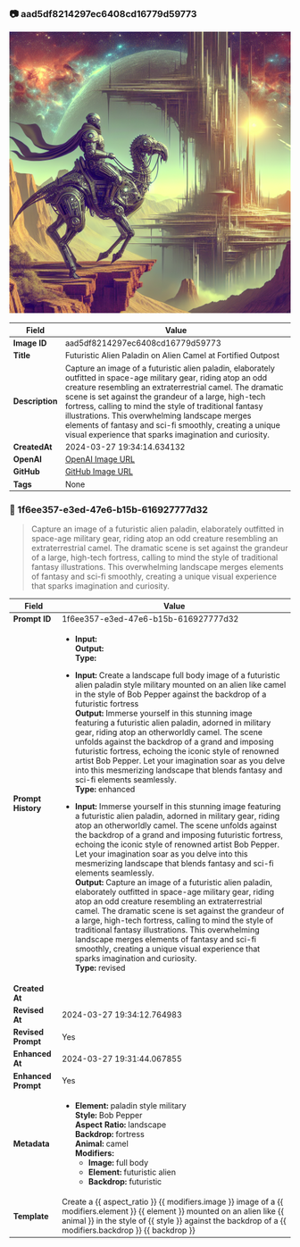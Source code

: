 

### 📷 aad5df8214297ec6408cd16779d59773 

![data.id](./aad5df8214297ec6408cd16779d59773.jpg)

| Field          | Value                                                                                                                     |
|----------------|---------------------------------------------------------------------------------------------------------------------------|
| **Image ID**             | aad5df8214297ec6408cd16779d59773                                                                                                             |
| **Title**           | Futuristic Alien Paladin on Alien Camel at Fortified Outpost                                                                                                       |
| **Description**           | Capture an image of a futuristic alien paladin, elaborately outfitted in space-age military gear, riding atop an odd creature resembling an extraterrestrial camel. The dramatic scene is set against the grandeur of a large, high-tech fortress, calling to mind the style of traditional fantasy illustrations. This overwhelming landscape merges elements of fantasy and sci-fi smoothly, creating a unique visual experience that sparks imagination and curiosity.                                                                                                       |
| **CreatedAt**        | 2024-03-27 19:34:14.634132                                                                                                        |
| **OpenAI**         | [OpenAI Image URL](https://oaidalleapiprodscus.blob.core.windows.net/private/org-TZj0gKpq3CiXdXNznVOkBYav/user-t5KW5S6yYiCS0u4yDWasqnEP/img-lViktuxCKcUZTRI6093rQzWG.png?st=2024-03-27T18%3A34%3A11Z&se=2024-03-27T20%3A34%3A11Z&sp=r&sv=2021-08-06&sr=b&rscd=inline&rsct=image/png&skoid=6aaadede-4fb3-4698-a8f6-684d7786b067&sktid=a48cca56-e6da-484e-a814-9c849652bcb3&skt=2024-03-27T17%3A41%3A26Z&ske=2024-03-28T17%3A41%3A26Z&sks=b&skv=2021-08-06&sig=hPg1o7fqAUnkqyluu/6Z5k6O%2BfXcxIIKHmka3FvrW1o%3D)                                                                                |
| **GitHub**         | [GitHub Image URL](https://github.com/Caneta-Silva/cyber-tomorrow/blob/main/images/aad5df8214297ec6408cd16779d59773/aad5df8214297ec6408cd16779d59773.jpg)                                                                                |
| **Tags**       | None                                                                                                                   |

### 📜 1f6ee357-e3ed-47e6-b15b-616927777d32

> Capture an image of a futuristic alien paladin, elaborately outfitted in space-age military gear, riding atop an odd creature resembling an extraterrestrial camel. The dramatic scene is set against the grandeur of a large, high-tech fortress, calling to mind the style of traditional fantasy illustrations. This overwhelming landscape merges elements of fantasy and sci-fi smoothly, creating a unique visual experience that sparks imagination and curiosity.

| Field          | Value                                                                                                                                                                      |
|----------------|----------------------------------------------------------------------------------------------------------------------------------------------------------------------------|
| **Prompt ID**  | 1f6ee357-e3ed-47e6-b15b-616927777d32                                                                                                                                                            |
| **Prompt History** | <ul><li>**Input:**  <br> **Output:**  <br> **Type:** </li></ul><ul><li>**Input:** Create a landscape full body image of a futuristic alien paladin style military mounted on an alien like camel in the style of Bob Pepper against the backdrop of a futuristic fortress <br> **Output:** Immerse yourself in this stunning image featuring a futuristic alien paladin, adorned in military gear, riding atop an otherworldly camel. The scene unfolds against the backdrop of a grand and imposing futuristic fortress, echoing the iconic style of renowned artist Bob Pepper. Let your imagination soar as you delve into this mesmerizing landscape that blends fantasy and sci-fi elements seamlessly. <br> **Type:** enhanced</li></ul><ul><li>**Input:** Immerse yourself in this stunning image featuring a futuristic alien paladin, adorned in military gear, riding atop an otherworldly camel. The scene unfolds against the backdrop of a grand and imposing futuristic fortress, echoing the iconic style of renowned artist Bob Pepper. Let your imagination soar as you delve into this mesmerizing landscape that blends fantasy and sci-fi elements seamlessly. <br> **Output:** Capture an image of a futuristic alien paladin, elaborately outfitted in space-age military gear, riding atop an odd creature resembling an extraterrestrial camel. The dramatic scene is set against the grandeur of a large, high-tech fortress, calling to mind the style of traditional fantasy illustrations. This overwhelming landscape merges elements of fantasy and sci-fi smoothly, creating a unique visual experience that sparks imagination and curiosity. <br> **Type:** revised</li></ul> |
| **Created At** |                                                                                                                                                    |
| **Revised At** | 2024-03-27 19:34:12.764983                                                                                                                                                   |
| **Revised Prompt** | Yes                                                                                                                                                                      |
| **Enhanced At** | 2024-03-27 19:31:44.067855                                                                                                                                                  |
| **Enhanced Prompt** | Yes                                                                                                                                                                    |
| **Metadata**   | <ul><li>**Element:** paladin style military <br> **Style:** Bob Pepper <br> **Aspect Ratio:** landscape <br> **Backdrop:** fortress <br> **Animal:** camel <br> **Modifiers:**<ul><li>**Image:** full body</li><li>**Element:** futuristic alien</li><li>**Backdrop:** futuristic</li></ul></li></ul> |
| **Template**   | Create a {{ aspect_ratio }} {{ modifiers.image }} image of a {{ modifiers.element }} {{ element }} mounted on an alien like {{ animal }} in the style of {{ style }} against the backdrop of a {{ modifiers.backdrop }} {{ backdrop }}                                                                                                                                           |


